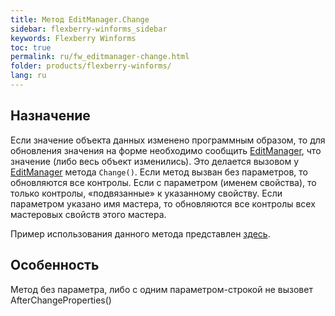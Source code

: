 ```yaml
---
title: Метод EditManager.Change
sidebar: flexberry-winforms_sidebar
keywords: Flexberry Winforms
toc: true
permalink: ru/fw_editmanager-change.html
folder: products/flexberry-winforms/
lang: ru
---
```


## Назначение

Если значение объекта данных изменено программным образом, то для обновления значения на форме необходимо сообщить [EditManager](fw_editmanager.html), что значение (либо весь объект изменились). Это делается вызовом у [EditManager](fw_editmanager.html) метода `Change()`. Если метод вызван без параметров, то обновляются все контролы. Если с параметром (именем свойства), то только контролы, «подвязанные» к указанному свойству. Если параметром указано имя мастера, то обновляются все контролы всех мастеровых свойств этого мастера.


Пример использования данного метода представлен [здесь](fo_features-dafault-value.html).

## Особенность

Метод без параметра, либо с одним параметром-строкой не вызовет AfterChangeProperties()